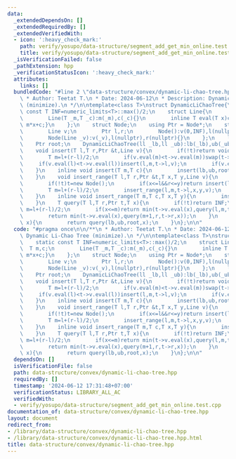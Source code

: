 ```yaml
---
data:
  _extendedDependsOn: []
  _extendedRequiredBy: []
  _extendedVerifiedWith:
  - icon: ':heavy_check_mark:'
    path: verify/yosupo/data-structure/segment_add_get_min_online.test.cpp
    title: verify/yosupo/data-structure/segment_add_get_min_online.test.cpp
  _isVerificationFailed: false
  _pathExtension: hpp
  _verificationStatusIcon: ':heavy_check_mark:'
  attributes:
    links: []
  bundledCode: "#line 2 \"data-structure/convex/dynamic-li-chao-tree.hpp\"\n\n/**\n\
    \ * Author: Teetat T.\n * Date: 2024-06-12\n * Description: Dynamic Li-Chao Tree\
    \ (minimize).\n */\n\ntemplate<class T>\nstruct DynamicLiChaoTree{\n    static\
    \ const T INF=numeric_limits<T>::max()/2;\n    struct Line{\n        T m,c;\n\
    \        Line(T _m,T _c):m(_m),c(_c){}\n        inline T eval(T x)const{return\
    \ m*x+c;}\n    };\n    struct Node;\n    using Ptr = Node*;\n    struct Node{\n\
    \        Line v;\n        Ptr l,r;\n        Node():v(0,INF),l(nullptr),r(nullptr){}\n\
    \        Node(Line _v):v(_v),l(nullptr),r(nullptr){}\n    };\n    ll lb,ub;\n\
    \    Ptr root;\n    DynamicLiChaoTree(ll _lb,ll _ub):lb(_lb),ub(_ub),root(nullptr){}\n\
    \    void insert(T l,T r,Ptr &t,Line v){\n        if(!t)return void(t=new Node(v));\n\
    \        T m=l+(r-l)/2;\n        if(v.eval(m)<t->v.eval(m))swap(t->v,v);\n   \
    \     if(v.eval(l)<t->v.eval(l))insert(l,m,t->l,v);\n        if(v.eval(r)<t->v.eval(r))insert(m+1,r,t->r,v);\n\
    \    }\n    inline void insert(T m,T c){\n        insert(lb,ub,root,Line(m,c));\n\
    \    }\n    void insert_range(T l,T r,Ptr &t,T x,T y,Line v){\n        if(y<l||r<x)return;\n\
    \        if(!t)t=new Node();\n        if(x<=l&&r<=y)return insert(l,r,t,v);\n\
    \        T m=l+(r-l)/2;\n        insert_range(l,m,t->l,x,y,v);\n        insert_range(m+1,r,t->r,x,y,v);\n\
    \    }\n    inline void insert_range(T m,T c,T x,T y){\n        insert_range(lb,ub,root,x,y,Line(m,c));\n\
    \    }\n    T query(T l,T r,Ptr t,T x){\n        if(!t)return INF;\n        T\
    \ m=l+(r-l)/2;\n        if(x<=m)return min(t->v.eval(x),query(l,m,t->l,x));\n\
    \        return min(t->v.eval(x),query(m+1,r,t->r,x));\n    }\n    inline T query(T\
    \ x){\n        return query(lb,ub,root,x);\n    }\n};\n\n"
  code: "#pragma once\n\n/**\n * Author: Teetat T.\n * Date: 2024-06-12\n * Description:\
    \ Dynamic Li-Chao Tree (minimize).\n */\n\ntemplate<class T>\nstruct DynamicLiChaoTree{\n\
    \    static const T INF=numeric_limits<T>::max()/2;\n    struct Line{\n      \
    \  T m,c;\n        Line(T _m,T _c):m(_m),c(_c){}\n        inline T eval(T x)const{return\
    \ m*x+c;}\n    };\n    struct Node;\n    using Ptr = Node*;\n    struct Node{\n\
    \        Line v;\n        Ptr l,r;\n        Node():v(0,INF),l(nullptr),r(nullptr){}\n\
    \        Node(Line _v):v(_v),l(nullptr),r(nullptr){}\n    };\n    ll lb,ub;\n\
    \    Ptr root;\n    DynamicLiChaoTree(ll _lb,ll _ub):lb(_lb),ub(_ub),root(nullptr){}\n\
    \    void insert(T l,T r,Ptr &t,Line v){\n        if(!t)return void(t=new Node(v));\n\
    \        T m=l+(r-l)/2;\n        if(v.eval(m)<t->v.eval(m))swap(t->v,v);\n   \
    \     if(v.eval(l)<t->v.eval(l))insert(l,m,t->l,v);\n        if(v.eval(r)<t->v.eval(r))insert(m+1,r,t->r,v);\n\
    \    }\n    inline void insert(T m,T c){\n        insert(lb,ub,root,Line(m,c));\n\
    \    }\n    void insert_range(T l,T r,Ptr &t,T x,T y,Line v){\n        if(y<l||r<x)return;\n\
    \        if(!t)t=new Node();\n        if(x<=l&&r<=y)return insert(l,r,t,v);\n\
    \        T m=l+(r-l)/2;\n        insert_range(l,m,t->l,x,y,v);\n        insert_range(m+1,r,t->r,x,y,v);\n\
    \    }\n    inline void insert_range(T m,T c,T x,T y){\n        insert_range(lb,ub,root,x,y,Line(m,c));\n\
    \    }\n    T query(T l,T r,Ptr t,T x){\n        if(!t)return INF;\n        T\
    \ m=l+(r-l)/2;\n        if(x<=m)return min(t->v.eval(x),query(l,m,t->l,x));\n\
    \        return min(t->v.eval(x),query(m+1,r,t->r,x));\n    }\n    inline T query(T\
    \ x){\n        return query(lb,ub,root,x);\n    }\n};\n\n"
  dependsOn: []
  isVerificationFile: false
  path: data-structure/convex/dynamic-li-chao-tree.hpp
  requiredBy: []
  timestamp: '2024-06-12 17:31:48+07:00'
  verificationStatus: LIBRARY_ALL_AC
  verifiedWith:
  - verify/yosupo/data-structure/segment_add_get_min_online.test.cpp
documentation_of: data-structure/convex/dynamic-li-chao-tree.hpp
layout: document
redirect_from:
- /library/data-structure/convex/dynamic-li-chao-tree.hpp
- /library/data-structure/convex/dynamic-li-chao-tree.hpp.html
title: data-structure/convex/dynamic-li-chao-tree.hpp
---
```

